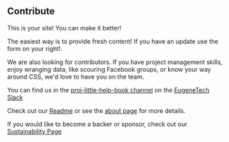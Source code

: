 ﻿## Contribute

This is your site!  You can make it better!  

The easiest way is to provide fresh content!  If you have an update use the form on your right!.

We are also looking for contributors.  If you have project management skills, enjoy wranging data, like scouring Facebook groups, or know your way around CSS, we'd love to have you on the team.  

You can find us in the [proj-little-help-book channel](https://eugenetech.slack.com/archives/CUCKTU612) on the [EugeneTech Slack](http://eugslack.com) 

Check out our [Readme](https://www.notion.so/Little-Help-Book-Readme-9fde68230ea443128fc15f5f863a0eb6) or see the [about page](/about) for more details.

If you would like to become a backer or sponsor, check out our [Sustainability Page](https://opencollective.com/open-eugene)